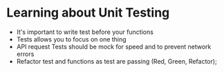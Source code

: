 # Learning about Unit Testing

- It's important to write test before your functions
- Tests allows you to focus on one thing
- API request Tests should be mock for speed and to prevent network errors
- Refactor test and functions as test are passing (Red, Green, Refactor);
